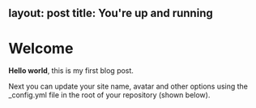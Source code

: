 layout: post
title: You're up and running
---

# Welcome

**Hello world**, this is my first blog post.

Next you can update your site name, avatar and other options using the _config.yml file in the root of your repository (shown below).
